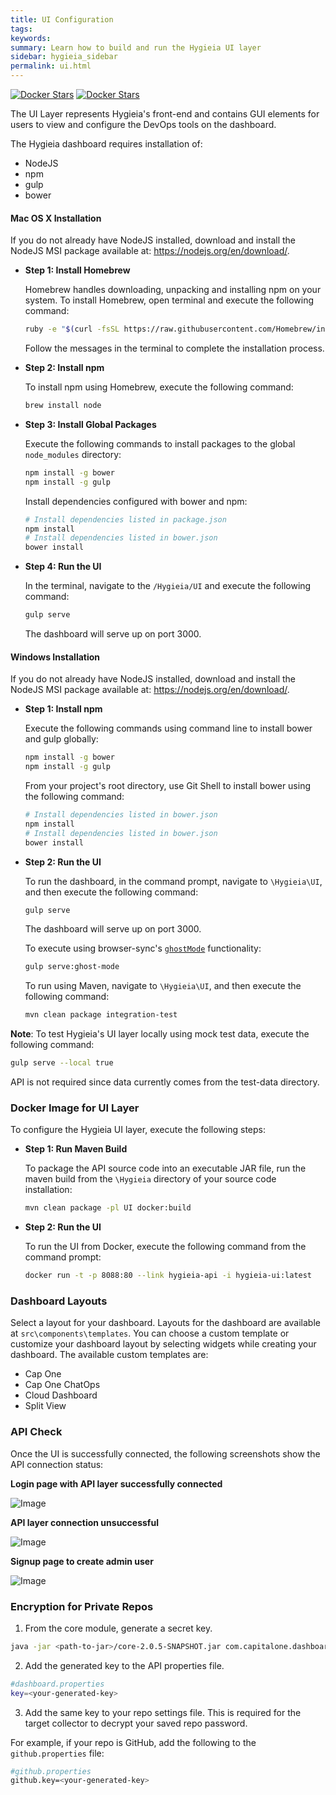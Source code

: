 ```yaml
---
title: UI Configuration
tags:
keywords:
summary: Learn how to build and run the Hygieia UI layer
sidebar: hygieia_sidebar
permalink: ui.html
---
```


[![Docker Stars](https://img.shields.io/docker/stars/capitalone/hygieia-ui.svg)](https://hub.docker.com/r/capitalone/hygieia-api/)
[![Docker Stars](https://img.shields.io/docker/pulls/capitalone/hygieia-ui.svg)](https://hub.docker.com/r/capitalone/hygieia-api/)

The UI Layer represents Hygieia's front-end and contains GUI elements for users to view and configure the DevOps tools on the dashboard.

The Hygieia dashboard requires installation of:

- NodeJS
- npm
- gulp
- bower

#### Mac OS X Installation

If you do not already have NodeJS installed, download and install the NodeJS MSI package available at: https://nodejs.org/en/download/.

*	**Step 1: Install Homebrew**

	Homebrew handles downloading, unpacking and installing npm on your system.
	To install Homebrew, open terminal and execute the following command:

	```bash
	ruby -e "$(curl -fsSL https://raw.githubusercontent.com/Homebrew/install/master/install)"
	```
	
 	Follow the messages in the terminal to complete the installation process.

*	**Step 2: Install npm**

	To install npm using Homebrew, execute the following command:
	
	```bash
	brew install node
	```

*	**Step 3: Install Global Packages**

	Execute the following commands to install packages to the global `node_modules` directory:
	
	```bash
	npm install -g bower
	npm install -g gulp
	```
	Install dependencies configured with bower and npm:

	```bash
	# Install dependencies listed in package.json
	npm install
	# Install dependencies listed in bower.json
	bower install
	```

*	**Step 4: Run the UI**
	
	In the terminal, navigate to the `/Hygieia/UI` and execute the following command:
	
	```bash
	gulp serve
	```
	
	The dashboard will serve up on port 3000.
	
#### Windows Installation

If you do not already have NodeJS installed, download and install the NodeJS MSI package available at: https://nodejs.org/en/download/.

*	**Step 1: Install npm**

	Execute the following commands using command line to install bower and gulp globally:

	```bash
	npm install -g bower
	npm install -g gulp
	```
	
	From your project's root directory, use Git Shell to install bower using the following command:

	```bash
	# Install dependencies listed in bower.json
	npm install
	# Install dependencies listed in bower.json
	bower install
	```

*	**Step 2: Run the UI**

	To run the dashboard, in the command prompt, navigate to `\Hygieia\UI`, and then execute the following command:

	```bash
	gulp serve
	```
	The dashboard will serve up on port 3000.

	To execute using browser-sync's [`ghostMode`](https://www.browsersync.io/docs/options#option-ghostMode) functionality:

	```bash
	gulp serve:ghost-mode
	```

	To run using Maven, navigate to `\Hygieia\UI`, and then execute the following command:

	```bash
	mvn clean package integration-test
	```

**Note**: To test Hygieia's UI layer locally using mock test data, execute the following command:

```bash
gulp serve --local true
```
API is not required since data currently comes from the test-data directory.

### Docker Image for UI Layer

To configure the Hygieia UI layer, execute the following steps:

*	**Step 1: Run Maven Build**

	To package the API source code into an executable JAR file, run the maven build from the `\Hygieia` directory of your source code installation:

	```bash
	mvn clean package -pl UI docker:build
	```
	
*	**Step 2: Run the UI**

	To run the UI from Docker, execute the following command from the command prompt:
	
	```bash
	docker run -t -p 8088:80 --link hygieia-api -i hygieia-ui:latest
	```
	
### Dashboard Layouts

Select a layout for your dashboard. Layouts for the dashboard are available at `src\components\templates`. You can choose a custom template or customize your dashboard layout by selecting widgets while creating your dashboard. The available custom templates are:

* Cap One
* Cap One ChatOps
* Cloud Dashboard
* Split View

### API Check

Once the UI is successfully connected, the following screenshots show the API connection status:

**Login page with API layer successfully connected**

![Image](http://www.capitalone.io/Hygieia/media/images/apiup.png)

**API layer connection unsuccessful**

![Image](http://www.capitalone.io/Hygieia/media/images/apidown.png)

**Signup page to create admin user**

![Image](http://www.capitalone.io/Hygieia/media/images/adminuser.png)

### Encryption for Private Repos

1. From the core module, generate a secret key.

```bash
java -jar <path-to-jar>/core-2.0.5-SNAPSHOT.jar com.capitalone.dashboard.util.Encryption
```

2. Add the generated key to the API properties file.

```bash
#dashboard.properties
key=<your-generated-key>
```

3. Add the same key to your repo settings file. This is required for the target collector to decrypt your saved repo password.

For example, if your repo is GitHub, add the following to the `github.properties` file:

```bash
#github.properties
github.key=<your-generated-key>
```